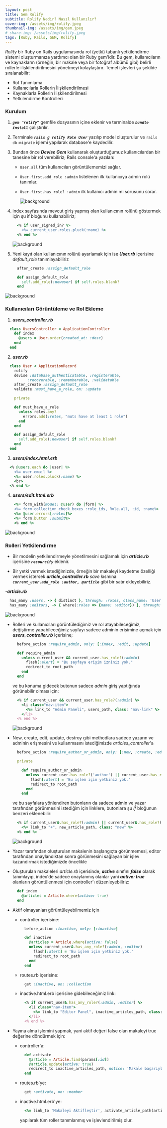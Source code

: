 ```yaml
---
layout: post
title: Gem Rolify
subtitle: Rolify Nedir? Nasıl Kullanılır?
cover-img: /assets/img/rolify.jpeg
thumbnail-img: /assets/img/gem.jpeg
# share-img: /assets/img/rolify.jpeg
tags: [Ruby, Rails, GEM, Rolify]
---
```


*Rolify* bir Ruby on Rails uygulamasında rol (yetki) tabanlı yetkilendirme sistemi oluşturmanıza yardımcı olan bir Ruby gem'idir. Bu gem, kullanıcıların ve kaynakların (örneğin, bir makale veya bir fotoğraf albümü gibi) belirli rollerle ilişkilendirilmesini yönetmeyi kolaylaştırır. Temel işlevleri şu şekilde sıralanabilir:

- Rol Tanımlama
- Kullanıcılarla Rollerin İlişkilendirilmesi
- Kaynaklarla Rollerin İlişkilendirilmesi 
- Yetkilendirme Kontrolleri

### Kurulum

1. ***`gem "rolify"`*** gemfile dosyasının içine eklenir ve terminalde ***`bundle install`*** çalıştırılır.

2. Terminale ***`rails g rolify Role User`*** yazılıp model oluşturulur ve `rails db:migrate` işlemi yapılarak database'e kaydedilir.

3. Bundan önce ***Devise Gem*** kullanarak oluşturduğumuz kullanıcılardan bir tanesine bir rol verebiliriz; Rails console'a yazılan:
    - `User.all` tüm kullanıcıları görüntülememizi sağlar.
    - `User.first.add_role :admin` listelenen ilk kullanıcıya admin rolü tanımlar.
    - `User.first.has_role? :admin` ilk kullanıcı admin mi sorusunu sorar.

      ![background](/assets/img/30px.png)


4. index sayfasında mevcut giriş yapmış olan kullanıcının rolünü göstermek için şu if bloğunu kullanabiliriz;
    ```ruby 
      <% if user_signed_in? %>
        <%= current_user.roles.pluck(:name) %>
      <% end %>
    ```
    ![background](/assets/img/30px.png)

5. Yeni kayıt olan kullanıcının rolünü ayarlamak için ise ***User.rb*** içerisine *default_role* tanımlayabiliriz

    ```ruby 
      after_create :assign_default_role

      def assign_default_role
        self.add_role(:newuser) if self.roles.blank?
      end
    ```

![background](/assets/img/30px.png)

### Kullanıcıları Görüntüleme ve Rol Ekleme

1. ***users_controller.rb***
  ```ruby
    class UsersController < ApplicationController
      def index
        @users = User.order(created_at: :desc)
      end
    end
  ```

2. ***user.rb***
  ```ruby
    class User < ApplicationRecord
      rolify
      devise :database_authenticatable, :registerable,
            :recoverable, :rememberable, :validatable
      after_create :assign_default_role
      validate :must_have_a_role, on: :update

      private

      def must_have_a_role
        unless roles.any?
          errors.add(:roles, "muts have at least 1 role")
        end
      end

      def assign_default_role
        self.add_role(:newuser) if self.roles.blank?
      end
    end
  ```

3. ***users/index.html.erb***
  ```ruby
    <% @users.each do |user| %>
      <%= user.email %>
      <%= user.roles.pluck(:name) %>
      <br>
    <% end %>
  ```

4. ***users/edit.html.erb***
  ```ruby
      <%= form_with(model: @user) do |form| %>
      <%= form.collection_check_boxes :role_ids, Role.all, :id, :name%>
      <%= @user.errors[:roles]%>
      <%= form.button :submit%>
      <% end %>
  ```
  ![background](/assets/img/30px.png)


### Rolleri Yetkilendirme

- Bir modelin yetkilendirmeyle yönetilmesini sağlamak için ***article.rb*** içerisine ***`resourcify`*** eklenir.

- Bir yetki vermek istediğimizde, örneğin bir makaleyi kaydetme özelliği vermek istersek ***article_controller.rb*** *save* kısmına ***`current_user.add_role :author, @article`*** gibi bir satır ekleyebiliriz.

-***article.rb*** 
  ```ruby
    has_many :users, -> { distinct }, through: :roles, class_name: 'User', source: :users
    has_many :editors, -> { where(:roles => {name: :editor}) }, through: :roles, class_name: 'User', source: :users
  ```
  ![background](/assets/img/30px.png)

- Rolleri ve kullanıcıları görüntülediğimiz ve rol atayabileceğimiz, değiştirme yapabileceğimiz sayfayı sadece adminin erişimine açmak için ***users_controller.rb*** içerisine;
  ```ruby
    before_action :require_admin, only: [:index, :edit, :update]

    def require_admin
      unless current_user && current_user.has_role?(:admin)
        flash[:alert] = "Bu sayfaya erişim izniniz yok."
        redirect_to root_path
      end
    end
  ```

  ve bu konuma gidecek butonun sadece *admin* giriş yaptığında görünebilir olması için:
    ```ruby
      <% if current_user && current_user.has_role?(:admin) %>
        <li class="nav-item">          
          <%= link_to "Admin Paneli", users_path, class: "nav-link" %>
        </li>
      <% end %>
    ```
    ![background](/assets/img/30px.png)

- New, create, edit, update, destroy gibi methodlara sadece yazarın ve adminin erişmesini ve kullanmasını istediğimizde *articles_controller*'a 
  ```ruby
    before_action :require_author_or_admin, only: [:new, :create, :edit, :update, :destroy]

    private

      def require_author_or_admin
        unless current_user.has_role?('author') || current_user.has_role?('admin')
          flash[:alert] = 'Bu işlem için yetkiniz yok.'
          redirect_to root_path
        end
      end
  ```

  ve bu sayfalara yönlendiren butonların da sadece admin ve yazar tarafından görünmesini istediğim için linklere, butonlara şu *if* bloğunun benzeri eklenebilir:
  ```ruby
    <% if current_user&.has_role?(:admin) || current_user&.has_role?(:author) %>
      <%= link_to "+", new_article_path, class: "new" %>
    <% end %>
  ```
  ![background](/assets/img/30px.png)

- Yazar tarafından oluşturulan makalenin başlangıçta görünmemesi, editor tarafından onaylandıktan sonra görünmesini sağlayan bir işlev kazandırmak istediğimizde öncelikle

- Oluşturulan makaleleri *article.rb* içerisinde, ***active*** sınıfını ***false*** olarak tanımlayıp, index'de sadece onaylanmış olanlar yani ***active: true*** olanların görüntülenmesi için controller'ı düzenleyebiliriz:
  ```ruby
    def index
      @articles = Article.where(active: true)
    end
  ```

- Aktif olmayanları görüntüleyebilmemiz için

  - controller içerisine:
    ```ruby
      before_action :inactive, only: [:inactive]

      def inactive
        @articles = Article.where(active: false)
        unless current_user&.has_any_role?(:admin, :editor)
          flash[:alert] = 'Bu işlem için yetkiniz yok.'
          redirect_to root_path
        end
      end
    ```

  - routes.rb içerisine:
    ```ruby
      get :inactive, on: :collection
    ```

  - inactive.html.erb içerisine gidebileceğimiz link:
    ```ruby
      <% if current_user&.has_any_role?(:admin, :editor) %>
        <li class="nav-item">          
          <%= link_to "Editor Panel", inactive_articles_path, class: "nav-link" %>
        </li>
      <% end %>
    ```

- Yayına alma işlemini yapmak, yani aktif değeri false olan makaleyi true değerine döndürmek için:
  - controller'a:
    ```ruby
      def activate
        @article = Article.find(params[:id])
        @article.update(active: true)
        redirect_to inactive_articles_path, notice: 'Makale başarıyla aktifleştirildi.'
      end
    ```

  - routes.rb'ye:
    ```ruby
      get :activate, on: :member
    ```

  - inactive.html.erb'ye:
    ```ruby
      <%= link_to 'Makaleyi Aktifleştir', activate_article_path(article), method: :put, class: 'btn btn-success' %>
    ```

    yapılarak tüm roller tanımlanmış ve işlevlendirilmiş olur.
  